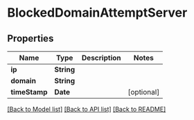 # BlockedDomainAttemptServer

## Properties
Name | Type | Description | Notes
------------ | ------------- | ------------- | -------------
**ip** | **String** |  | 
**domain** | **String** |  | 
**timeStamp** | **Date** |  | [optional] 

[[Back to Model list]](../README.md#documentation-for-models) [[Back to API list]](../README.md#documentation-for-api-endpoints) [[Back to README]](../README.md)


